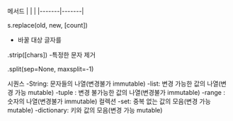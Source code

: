 메서드
| | |
|-------|-------|

s.replace(old, new, [count])
 - 바꿀 대상 글자를 

 .strip([chars])
  -특정한 문자 제거

.split(sep=None, maxsplit=-1)

시퀀스
-String: 문자들의 나열(변경불가 immutable)
-list: 변경 가능한 값의 나열(변경 가능 mutable)
-tuple : 변경 불가능한 값의 나열(변경불가 immutable)
-range : 숫자의 나열(변경불가 immutable)
컬렉션
-set: 중복 없는 값의 모음(변경 가능 mutable)
-dictionary: 키와 값의 모음(변경 가능 mutable)

